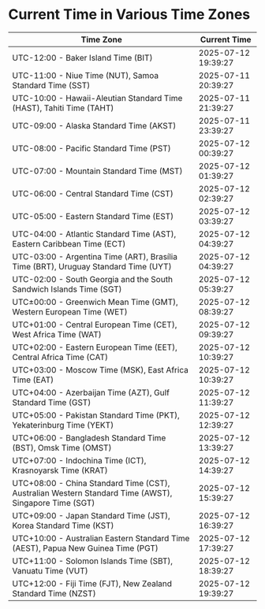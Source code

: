 # Current Time in Various Time Zones

| Time Zone | Current Time |
|-----------|--------------|
| UTC-12:00 - Baker Island Time (BIT) | 2025-07-12 19:39:27 |
| UTC-11:00 - Niue Time (NUT), Samoa Standard Time (SST) | 2025-07-11 20:39:27 |
| UTC-10:00 - Hawaii-Aleutian Standard Time (HAST), Tahiti Time (TAHT) | 2025-07-11 21:39:27 |
| UTC-09:00 - Alaska Standard Time (AKST) | 2025-07-11 23:39:27 |
| UTC-08:00 - Pacific Standard Time (PST) | 2025-07-12 00:39:27 |
| UTC-07:00 - Mountain Standard Time (MST) | 2025-07-12 01:39:27 |
| UTC-06:00 - Central Standard Time (CST) | 2025-07-12 02:39:27 |
| UTC-05:00 - Eastern Standard Time (EST) | 2025-07-12 03:39:27 |
| UTC-04:00 - Atlantic Standard Time (AST), Eastern Caribbean Time (ECT) | 2025-07-12 04:39:27 |
| UTC-03:00 - Argentina Time (ART), Brasília Time (BRT), Uruguay Standard Time (UYT) | 2025-07-12 04:39:27 |
| UTC-02:00 - South Georgia and the South Sandwich Islands Time (SGT) | 2025-07-12 05:39:27 |
| UTC±00:00 - Greenwich Mean Time (GMT), Western European Time (WET) | 2025-07-12 08:39:27 |
| UTC+01:00 - Central European Time (CET), West Africa Time (WAT) | 2025-07-12 09:39:27 |
| UTC+02:00 - Eastern European Time (EET), Central Africa Time (CAT) | 2025-07-12 10:39:27 |
| UTC+03:00 - Moscow Time (MSK), East Africa Time (EAT) | 2025-07-12 10:39:27 |
| UTC+04:00 - Azerbaijan Time (AZT), Gulf Standard Time (GST) | 2025-07-12 11:39:27 |
| UTC+05:00 - Pakistan Standard Time (PKT), Yekaterinburg Time (YEKT) | 2025-07-12 12:39:27 |
| UTC+06:00 - Bangladesh Standard Time (BST), Omsk Time (OMST) | 2025-07-12 13:39:27 |
| UTC+07:00 - Indochina Time (ICT), Krasnoyarsk Time (KRAT) | 2025-07-12 14:39:27 |
| UTC+08:00 - China Standard Time (CST), Australian Western Standard Time (AWST), Singapore Time (SGT) | 2025-07-12 15:39:27 |
| UTC+09:00 - Japan Standard Time (JST), Korea Standard Time (KST) | 2025-07-12 16:39:27 |
| UTC+10:00 - Australian Eastern Standard Time (AEST), Papua New Guinea Time (PGT) | 2025-07-12 17:39:27 |
| UTC+11:00 - Solomon Islands Time (SBT), Vanuatu Time (VUT) | 2025-07-12 18:39:27 |
| UTC+12:00 - Fiji Time (FJT), New Zealand Standard Time (NZST) | 2025-07-12 19:39:27 |
